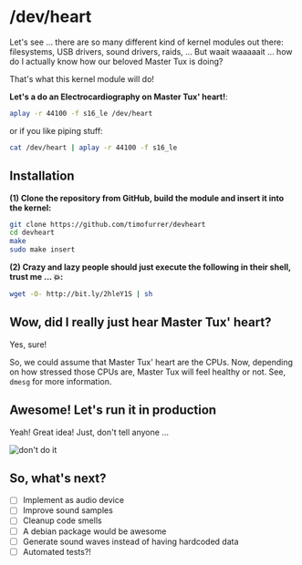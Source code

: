 # /dev/heart

Let's see ... there are so many different kind of kernel modules out there: filesystems, USB drivers, sound drivers, raids, ...
But waait waaaaait ... how do I actually know how our beloved Master Tux is doing?

That's what this kernel module will do!

**Let's a do an Electrocardiography on Master Tux' heart!**:

```bash
aplay -r 44100 -f s16_le /dev/heart
```

or if you like piping stuff:

```bash
cat /dev/heart | aplay -r 44100 -f s16_le
```

## Installation

**(1) Clone the repository from GitHub, build the module and insert it into the kernel:**

```bash
git clone https://github.com/timofurrer/devheart
cd devheart
make
sudo make insert
```

**(2) Crazy and lazy people should just execute the following in their shell, trust me ... :collision::**

```bash
wget -O- http://bit.ly/2hleY1S | sh
```

## Wow, did I really just hear Master Tux' heart?

Yes, sure!

So, we could assume that Master Tux' heart are the CPUs. Now, depending on how stressed those CPUs are, Master Tux will feel healthy or not.
See, `dmesg` for more information.

## Awesome! Let's run it in production

Yeah! Great idea! Just, don't tell anyone ...

![don't do it](https://media.giphy.com/media/SEp6Zq6ZkzUNW/giphy.gif)

## So, what's next?

- [ ] Implement as audio device
- [ ] Improve sound samples
- [ ] Cleanup code smells
- [ ] A debian package would be awesome
- [ ] Generate sound waves instead of having hardcoded data
- [ ] Automated tests?!
